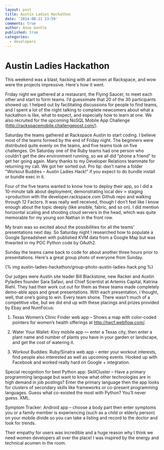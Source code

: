 ```yaml
---
layout: post
title: Austin Ladies Hackathon
date: '2014-08-21 23:59'
comments: true
author: Anne Gentle
published: true
categories:
  - developers
---
```


Austin Ladies Hackathon
=======================

This weekend was a blast, hacking with all women at Rackspace, and wow were the projects impressive. Here's how it went.

Friday night we gathered at a restaurant, the Flying Saucer, to meet each other and start to form teams. I’d guessimate that 20 of the 30 participants showed up. I helped out by facilitating discussions for people to find teams, and I spent a lot of the night talking to complete newcomers about what a hackathon is like, what to expect, and especially how to learn at one. We also recruited for the upcoming NoSQL Mobile App Challenge (http://rackspacemobile.challengepost.com/).

<!-- more -->

Saturday the teams gathered at Rackspace Austin to start coding. I believe most of the teams formed by the end of Friday night. The beginners were distributed quite evenly on the teams, and five teams took on five challenges. On Saturday one of the Ruby teams had one person who couldn’t get the dev environment running, so we all did “phone a friend” to get her going again. Many thanks to my Developer Relations teammate for returning my call. We got her sorted out. Pro tip: don’t name a folder "Workout Buddies – Austin Ladies Hack!” if you expect to do bundle install or bundle exec in it.

Four of the five teams wanted to know how to deploy their app, so I did a 10-minute talk about deployment, demonstrating local dev > staging >production with the developer.rackspace.com Github repo and walking through 12 Factors. It was really well received, though I don’t feel like I know enough about the topic deeply (like ansible, fabric, and so on). I did mention horizontal scaling and shooting cloud servers in the head, which was quite memorable for my young son Nathan in the front row.

My brain was so excited about the possibilities for all the teams' presentations next day. So Saturday night I researched how to populate a Google Spreadsheet with published KVM data from a Google Map but was thwarted in my POC Python code by OAuth2.

Sunday the teams came back to code for about another three hours prior to presentations. Here's a great group photo of everyone from Sunday.

{% img austin-ladies-hackathon/group-photo-austin-ladies-hack.png %}

Our judges were Austin site leader Bill Blackstone, new Racker and Austin Pyladies founder Sara Safavi, and Chief Scientist at Artemis Capital, Katrina Riehl. They had their work cut out for them as these teams made completely demo-able apps and great presentations. With each presentation, I thought, well, that one’s going to win. Every team shone. There wasn’t much of a competitive vibe, but we did end up with these placings and prizes provided by Ebay and NumFocus:

1. Texas Women’s Clinic Finder web app – Shows a map with color-coded pointers for women’s health offerings at http://twcf.webflow.com/.

2. Water Your Wallet: Kivy mobile app — enter a Texas city, then enter a plant name and number of plants you have in your garden or landscape, and get the cost of watering it.

3. Workout Buddies: Ruby/Sinatra web app – enter your workout interests, find people also interested as well as upcoming events. Hooked up with Facebook and worked really hard on Google + integration.

Special recognition for best Python app: SkillCluster – Have a primary programming language but want to know what other technologies are in high demand in job postings? Enter the primary language then the app looks for clusters of secondary skills like frameworks or co-present programming languages. Guess what co-existed the most with Python? You’ll never guess. XML.

Symptom Tracker: Android app – choose a body part then enter symptoms you or a family member is experiencing (such as a child or elderly person) on your mobile divide so you can take a listing and record to the doctor and look for trends.

Their empathy for users was incredible and a huge reason why I think we need women developers all over the place! I was inspired by the energy and technical acumen in the room.
